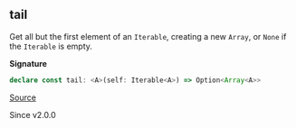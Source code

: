 ## tail

Get all but the first element of an `Iterable`, creating a new `Array`, or `None` if the `Iterable` is empty.

**Signature**

```ts
declare const tail: <A>(self: Iterable<A>) => Option<Array<A>>
```

[Source](https://github.com/Effect-TS/effect/tree/main/packages/effect/src/Array.ts#L733)

Since v2.0.0